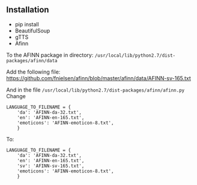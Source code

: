 ## Installation
* pip install
 * BeautifulSoup
 * gTTS
 * Afinn

To the AFINN package in directory:
`/usr/local/lib/python2.7/dist-packages/afinn/data`

Add the following file:
https://github.com/fnielsen/afinn/blob/master/afinn/data/AFINN-sv-165.txt

And in the file `/usr/local/lib/python2.7/dist-packages/afinn/afinn.py`
Change
```
LANGUAGE_TO_FILENAME = {
    'da': 'AFINN-da-32.txt',
    'en': 'AFINN-en-165.txt',
    'emoticons': 'AFINN-emoticon-8.txt',
    }
```
To:
```
LANGUAGE_TO_FILENAME = {
    'da': 'AFINN-da-32.txt',
    'en': 'AFINN-en-165.txt',
    'sv': 'AFINN-sv-165.txt',
    'emoticons': 'AFINN-emoticon-8.txt',
    }
```
